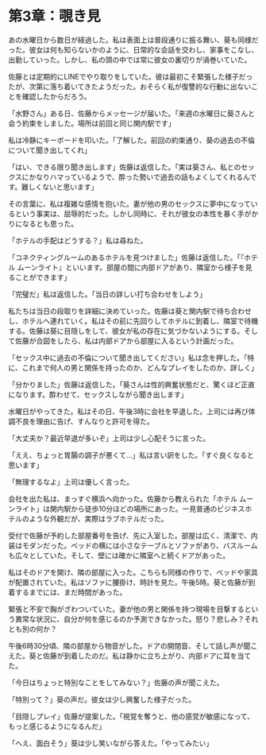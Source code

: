 # 第3章：覗き見

あの水曜日から数日が経過した。私は表面上は普段通りに振る舞い、葵も同様だった。彼女は何も知らないかのように、日常的な会話を交わし、家事をこなし、出勤していった。しかし、私の頭の中では常に彼女の裏切りが渦巻いていた。

佐藤とは定期的にLINEでやり取りをしていた。彼は最初こそ緊張した様子だったが、次第に落ち着いてきたようだった。おそらく私が復讐的な行動に出ないことを確認したからだろう。

「水野さん」ある日、佐藤からメッセージが届いた。「来週の水曜日に葵さんと会う約束をしました。場所は前回と同じ関内駅です」

私は冷静にキーボードを叩いた。「了解した。前回の約束通り、葵の過去の不倫について聞き出してくれ」

「はい、できる限り聞き出します」佐藤は返信した。「実は葵さん、私とのセックスにかなりハマっているようで、酔った勢いで過去の話もよくしてくれるんです。難しくないと思います」

その言葉に、私は複雑な感情を抱いた。妻が他の男のセックスに夢中になっているという事実は、屈辱的だった。しかし同時に、それが彼女の本性を暴く手がかりになるとも思った。

「ホテルの手配はどうする？」私は尋ねた。

「コネクティングルームのあるホテルを見つけました」佐藤は返信した。「『ホテル ムーンライト』といいます。部屋の間に内部ドアがあり、隣室から様子を見ることができます」

「完璧だ」私は返信した。「当日の詳しい打ち合わせをしよう」

私たちは当日の段取りを詳細に決めていった。佐藤は葵と関内駅で待ち合わせし、ホテルへ連れていく。私はその前に先回りしてホテルに到着し、隣室で待機する。佐藤は葵に目隠しをして、彼女が私の存在に気づかないようにする。そして佐藤が合図をしたら、私は内部ドアから部屋に入るという計画だった。

「セックス中に過去の不倫について聞き出してください」私は念を押した。「特に、これまで何人の男と関係を持ったのか、どんなプレイをしたのか、詳しく」

「分かりました」佐藤は返信した。「葵さんは性的興奮状態だと、驚くほど正直になります。酔わせて、セックスしながら聞き出します」

水曜日がやってきた。私はその日、午後3時に会社を早退した。上司には再び体調不良を理由に告げ、すんなりと許可を得た。

「大丈夫か？最近早退が多いぞ」上司は少し心配そうに言った。

「ええ、ちょっと胃腸の調子が悪くて…」私は言い訳をした。「すぐ良くなると思います」

「無理するなよ」上司は優しく言った。

会社を出た私は、まっすぐ横浜へ向かった。佐藤から教えられた「ホテル ムーンライト」は関内駅から徒歩10分ほどの場所にあった。一見普通のビジネスホテルのような外観だが、実際はラブホテルだった。

受付で佐藤が予約した部屋番号を告げ、先に入室した。部屋は広く、清潔で、内装はモダンだった。ベッドの横には小さなテーブルとソファがあり、バスルームも広々としていた。そして、壁には確かに隣室へと続くドアがあった。

私はそのドアを開け、隣の部屋に入った。こちらも同様の作りで、ベッドや家具が配置されていた。私はソファに腰掛け、時計を見た。午後5時。葵と佐藤が到着するまでには、まだ時間があった。

緊張と不安で胸がざわついていた。妻が他の男と関係を持つ現場を目撃するという異常な状況に、自分が何を感じるのか予測できなかった。怒り？悲しみ？それとも別の何か？

午後6時30分頃、隣の部屋から物音がした。ドアの開閉音、そして話し声が聞こえた。葵と佐藤が到着したのだ。私は静かに立ち上がり、内部ドアに耳を当てた。

「今日はちょっと特別なことをしてみない？」佐藤の声が聞こえた。

「特別って？」葵の声だ。彼女は少し興奮した様子だった。

「目隠しプレイ」佐藤が提案した。「視覚を奪うと、他の感覚が敏感になって、もっと感じるようになるんだ」

「へえ、面白そう」葵は少し笑いながら答えた。「やってみたい」